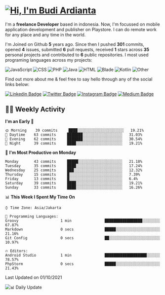 # [![Hi, I'm Budi Ardianta](https://readme-typing-svg.herokuapp.com?size=24&vCenter=true&lines=%F0%9F%91%8B+Hi%2C+I'm+Budi+Ardianta+;%F0%9F%92%BB+Android+And+Web+Developer+)](https://git.io/typing-svg)

I'm a **freelance Developer** based in indonesia. Now, I'm focussed on mobile application development and publisher on Playstore. I can do remote work for any place and any time in the world.

I'm Joined on Github **5** years ago. Since then I pushed **301** commits, opened **4** issues, submitted **6** pull requests, received **1** stars across **35** personal projects and contributed to **6** public repositories.
I most used programing languages across my projects:

![JavaScript](https://img.shields.io/badge/-JavaScript-%23f1e05a?style=flat&logo=JavaScript&logoColor=white)
![CSS](https://img.shields.io/badge/-CSS-%23563d7c?style=flat&logo=CSS&logoColor=white)
![PHP](https://img.shields.io/badge/-PHP-%234F5D95?style=flat&logo=PHP&logoColor=white)
![Java](https://img.shields.io/badge/-Java-%23b07219?style=flat&logo=Java&logoColor=white)
![HTML](https://img.shields.io/badge/-HTML-%23e34c26?style=flat&logo=HTML&logoColor=white)
![Blade](https://img.shields.io/badge/-Blade-%23f7523f?style=flat&logo=Blade&logoColor=white)
![Kotlin](https://img.shields.io/badge/-Kotlin-%23A97BFF?style=flat&logo=Kotlin&logoColor=white)
![Other](https://img.shields.io/badge/-Other-%23ededed?style=flat&logo=Other&logoColor=white)

Find out more about me & feel free to say hello through any of the social links below:

[![Linkedin Badge](https://img.shields.io/badge/-budiardianata-blue?style=flat&logo=Linkedin&logoColor=white&link=https://www.linkedin.com/in/budiardianata/)](https://www.linkedin.com/in/budiardianata/)
[![Twitter Badge](https://img.shields.io/badge/-budiardianata-%231DA1F2.svg?style=flat&logo=twitter&logoColor=white&link=https://www.twitter.com/budiardianata)](https://www.linkedin.com/in/budiardianata/)
[![Instagram Badge](https://img.shields.io/badge/-budiardianata-purple?style=flat&logo=instagram&logoColor=white&link=https://instagram.com/budiardianata/)](https://instagram.com/budiardianata)
[![Medium Badge](https://img.shields.io/badge/-@budiardianata-%2312100E.svg?style=flat&logo=Medium&logoColor=white&link=https://medium.com/@budiardianata/)](https://medium.com/@budiardianata)

## 👨‍💻 Weekly Activity
<!--START_SECTION:waka-->
**I'm an Early 🐤** 

```text
🌞 Morning    39 commits     ████░░░░░░░░░░░░░░░░░░░░░   19.21% 
🌆 Daytime    63 commits     ███████░░░░░░░░░░░░░░░░░░   31.03% 
🌃 Evening    62 commits     ███████░░░░░░░░░░░░░░░░░░   30.54% 
🌙 Night      39 commits     ████░░░░░░░░░░░░░░░░░░░░░   19.21%

```
📅 **I'm Most Productive on Monday** 

```text
Monday       43 commits     █████░░░░░░░░░░░░░░░░░░░░   21.18% 
Tuesday      35 commits     ████░░░░░░░░░░░░░░░░░░░░░   17.24% 
Wednesday    25 commits     ███░░░░░░░░░░░░░░░░░░░░░░   12.32% 
Thursday     15 commits     █░░░░░░░░░░░░░░░░░░░░░░░░   7.39% 
Friday       13 commits     █░░░░░░░░░░░░░░░░░░░░░░░░   6.4% 
Saturday     39 commits     ████░░░░░░░░░░░░░░░░░░░░░   19.21% 
Sunday       33 commits     ████░░░░░░░░░░░░░░░░░░░░░   16.26%

```


📊 **This Week I Spent My Time On** 

```text
⌚︎ Time Zone: Asia/Jakarta

💬 Programming Languages: 
Groovy                   1 min               █████████████████░░░░░░░░   67.87% 
Markdown                 0 secs              █████░░░░░░░░░░░░░░░░░░░░   21.16% 
Git Config               0 secs              ██░░░░░░░░░░░░░░░░░░░░░░░   10.97%

🔥 Editors: 
Android Studio           1 min               ███████████████████░░░░░░   78.57% 
PhpStorm                 0 secs              █████░░░░░░░░░░░░░░░░░░░░   21.43%

```


 Last Updated on 01/10/2021
<!--END_SECTION:waka-->

![📊 Daily Update](https://github.com/budiardianata/budiardianata/actions/workflows/update-activity.yml/badge.svg)
